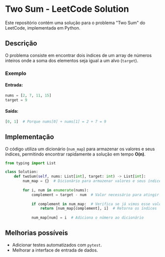 # Two Sum - LeetCode Solution

Este repositório contém uma solução para o problema "Two Sum" do LeetCode, implementada em Python.

## Descrição
O problema consiste em encontrar dois índices de um array de números inteiros onde a soma dos elementos seja igual a um alvo (`target`).

### Exemplo
#### Entrada:
```python
nums = [2, 7, 11, 15]
target = 9
```
#### Saída:
```python
[0, 1]  # Porque nums[0] + nums[1] = 2 + 7 = 9
```

## Implementação
O código utiliza um dicionário (`num_map`) para armazenar os valores e seus índices, permitindo encontrar rapidamente a solução em tempo **O(n)**.

```python
from typing import List

class Solution:
    def twoSum(self, nums: List[int], target: int) -> List[int]:
        num_map = {}  # Dicionário para armazenar valores e seus índices
        
        for i, num in enumerate(nums):
            complement = target - num  # Valor necessário para atingir o target
            
            if complement in num_map:  # Verifica se já vimos esse valor antes
                return [num_map[complement], i]  # Retorna os índices
            
            num_map[num] = i  # Adiciona o número ao dicionário
```

## Melhorias possíveis
- Adicionar testes automatizados com `pytest`.
- Melhorar a interface de entrada de dados.

